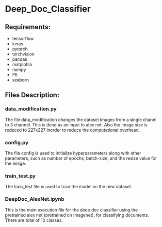 # Deep_Doc_Classifier

## Requirements:
- tensorflow  
- keras  
- pytorch  
- torchvision  
- pandas  
- matplotlib  
- numpy  
- PIL  
- seaborn  
  
## Files Description:
### data_modification.py
The file data_modification changes the dataset images from a single chanel to 3 channel. This is done as an input to alex net. Also the image size is reduced to 227x227 inorder to reduce the computational overhead.

### config.py
The file config is used to initialize hyperparameters along with other parameters, such as number of epochs, batch-size, and the resize value for the image.

### train_test.py
The train_test file is used to train the model on the new dataset.

### DeepDoc_AlexNet.ipynb
This is the main execution file for the deep doc classifier using the pretrained alex net (pretrained on Imagenet), for classifying documents. There are total of 10 classes.

